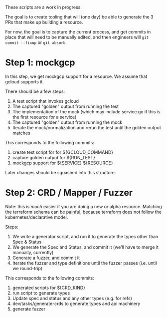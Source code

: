 These scripts are a work in progress.

The goal is to create tooling that will (one day) be able to generate the 3 PRs that make up building a resource.

For now, the goal is to capture the current process, and get commits in place that will need to be manually edited,
and then engineers will `git commit --fixup` or `git absorb`

# Step 1: mockgcp

In this step, we get mockgcp support for a resource.  We assume that gcloud supports it.

There should be a few steps:

1) A test script that invokes gcloud
2) The captured "golden" output from running the test
3) The implementation of the mock (which may include service.go if this is the first resource for a service)
4) The captured "golden" output from running the mock
5) Iterate the mock/normalization and rerun the test until the golden output matches


This corresponds to the following commits:

1. create test script for for ${GCLOUD_COMMAND}
1. capture golden output for ${RUN_TEST}
1. mockgcp support for ${SERVICE} ${RESOURCE}

Later changes should be squashed into this structure.


# Step 2: CRD / Mapper / Fuzzer

Note: this is _much_ easier if you are doing a new or alpha resource.
Matching the terraform schema can be painful, because terraform does not follow the kubernetes/declarative model.

Steps:

1) We write a generator script, and run it to generate the types other than Spec & Status
2) We generate the Spec and Status, and commit it (we'll have to merge it manually, currently)
3) Generate a fuzzer, and commit it
4) Iterate the fuzzer and type definitions until the fuzzer passes (i.e. until we round-trip)

This corresponds to the following commits:

1. generated scripts for ${CRD_KIND}
1. run script to generate types
1. Update spec and status and any other types (e.g. for refs)
1. dev/tasks/generate-crds to generate types and api machinery
1. generate fuzzer

